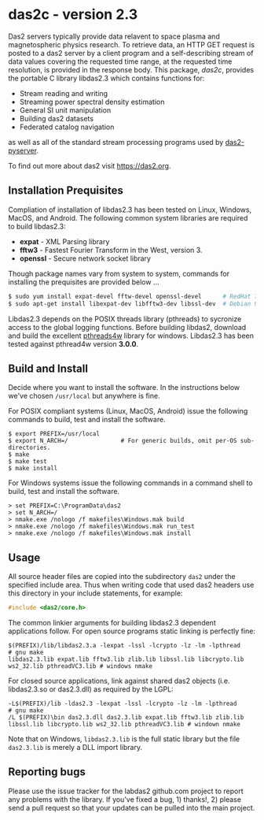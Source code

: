 # das2c - version 2.3


Das2 servers typically provide data relavent to space plasma and magnetospheric
physics research.  To retrieve data, an HTTP GET request is posted to a das2 
server by a client program and a self-describing stream of data values covering
the requested time range, at the requested time resolution, is provided in the
response body.  This package, *das2c*, provides the portable C library libdas2.3
which contains functions for: 

  * Stream reading and writing
  * Streaming power spectral density estimation
  * General SI unit manipulation
  * Building das2 datasets
  * Federated catalog navigation
  
as well as all of the standard stream processing programs used by [das2-pyserver](https://github.com/das-developers/das2-pyserver).

To find out more about das2 visit https://das2.org.

## Installation Prequisites

Compliation of installation of libdas2.3 has been tested on Linux, Windows,
MacOS, and Android.  The following common system libraries are required to
build libdas2.3:

  * **expat** - XML Parsing library
  * **fftw3** - Fastest Fourier Transform in the West, version 3.
  * **openssl** - Secure network socket library
 
Though package names vary from system to system, commands for installing the
prequisites are provided below \.\.\.
```bash
$ sudo yum install expat-devel fftw-devel openssl-devel      # RedHat 7 and similar
$ sudo apt-get install libexpat-dev libfftw3-dev libssl-dev  # Debian 9 and similar
```

Libdas2.3 depends on the POSIX threads library (pthreads) to sycronize access
to the global logging functions.  Before building libdas2, download and build the
excellent [pthreads4w](https://sourceforge.net/projects/pthreads4w/) library for
windows.  Libdas2.3 has been tested against pthread4w version **3.0.0**.

## Build and Install

Decide where you want to install the software.  In the instructions below we've
chosen `/usr/local` but anywhere is fine. 

For POSIX compliant systems (Linux, MacOS, Android) issue the following commands
to build, test and install the software.

```
$ export PREFIX=/usr/local
$ export N_ARCH=/               # For generic builds, omit per-OS sub-directories.
$ make
$ make test
$ make install
```

For Windows systems issue the following commands in a command shell to build, test
and install the software.

```batchfile
> set PREFIX=C:\ProgramData\das2
> set N_ARCH=/
> nmake.exe /nologo /f makefiles\Windows.mak build
> nmake.exe /nologo /f makefiles\Windows.mak run_test
> nmake.exe /nologo /f makefiles\Windows.mak install
```

## Usage

All source header files are copied into the subdirectory `das2` under the 
specified include area.  Thus when writing code that used das2 headers use
this directory in your include statements, for example:

```C
#include <das2/core.h>
```

The common linkier arguments for building libdas2.3 dependent applications follow.
For open source programs static linking is perfectly fine:

```make
$(PREFIX)/lib/libdas2.3.a -lexpat -lssl -lcrypto -lz -lm -lpthread                            # gnu make
libdas2.3.lib expat.lib fftw3.lib zlib.lib libssl.lib libcrypto.lib ws2_32.lib pthreadVC3.lib # windows nmake
```

For closed source applications, link against shared das2 objects (i.e. libdas2.3.so
or das2.3.dll) as required by the LGPL:

```make
-L$(PREFIX)/lib -ldas2.3 -lexpat -lssl -lcrypto -lz -lm -lpthread                            # gnu make
/L $(PREFIX)\bin das2.3.dll das2.3.lib expat.lib fftw3.lib zlib.lib libssl.lib libcrypto.lib ws2_32.lib pthreadVC3.lib # windown nmake
```

Note that on Windows, `libdas2.3.lib` is the full static library but the file
`das2.3.lib` is merely a DLL import library.

## Reporting bugs

Please use the issue tracker for the labdas2 github.com project to report any
problems with the library.  If you've fixed a bug, 1) thanks!, 2) please send
a pull request so that your updates can be pulled into the main project.

